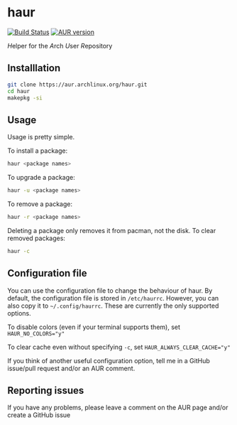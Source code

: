 # haur

[![Build Status](https://travis-ci.com/karx1/haur.svg?branch=master)](https://travis-ci.com/karx1/haur) [![AUR version](https://img.shields.io/aur/version/haur)](https://aur.archlinux.org/packages/haur)

*H*elper for the *A*rch *U*ser *R*epository

## Installlation

```bash
git clone https://aur.archlinux.org/haur.git
cd haur
makepkg -si
```

## Usage

Usage is pretty simple.

To install a package:
```bash
haur <package names>
```

To upgrade a package:
```bash
haur -u <package names>
```

To remove a package:
```bash
haur -r <package names>
```

Deleting a package only removes it from pacman, not the disk. To clear removed packages:
```bash
haur -c
```

## Configuration file

You can use the configuration file to change the behaviour of haur. By default, the configuration file is stored in `/etc/haurrc`. However, you can also copy it to `~/.config/haurrc`. These are currently the only supported options.

To disable colors (even if your terminal supports them), set `HAUR_NO_COLORS="y"`

To clear cache even without specifying `-c`, set `HAUR_ALWAYS_CLEAR_CACHE="y"`

If you think of another useful configuration option, tell me in a GitHub issue/pull request and/or an AUR comment.

## Reporting issues

If you have any problems, please leave a comment on the AUR page and/or create a GitHub issue
